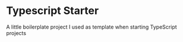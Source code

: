 Typescript Starter
==================

A little boilerplate project I used as template when starting TypeScript projects
